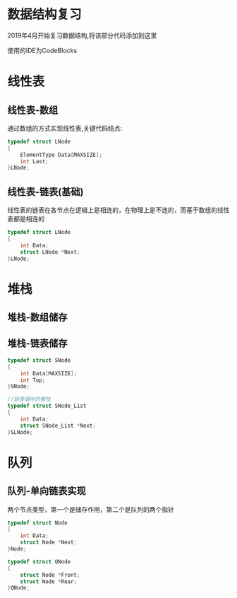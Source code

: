 # 数据结构复习
2019年4月开始复习数据结构,将该部分代码添加到这里

使用的IDE为CodeBlocks

# 线性表

## 线性表-数组

通过数组的方式实现线性表,关键代码结点:

```c
typedef struct LNode
{
	ElementType Data[MAXSIZE];
	int Last;
}LNode;
```

## 线性表-链表(基础)

线性表的链表在各节点在逻辑上是相连的，在物理上是不连的，而基于数组的线性表都是相连的

```c
typedef struct LNode
{
	int Data;
	struct LNode *Next;
}LNode;
```

# 堆栈

## 堆栈-数组储存

## 堆栈-链表储存

```c
typedef struct SNode
{
	int Data[MAXSIZE];
	int Top;
}SNode;

//链表储存的堆栈
typedef struct SNode_List
{
	int Data;
	struct SNode_List *Next;
}SLNode;
```

# 队列

## 队列-单向链表实现

两个节点类型，第一个是储存作用，第二个是队列的两个指针

```c
typedef struct Node
{
	int Data;
	struct Node *Next;
}Node;

typedef struct QNode
{
	struct Node *Front;
	struct Node *Rear;
}QNode;
```


